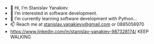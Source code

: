 - 👋 Hi, I’m Stanislav Yanakiev
- 👀 I’m interested in software development.
- 🌱 I’m currently learning software development with Python...
- 📫 Reach me at stanislav.yanakievv@gmail.com or 0885056970
- https://www.linkedin.com/in/stanislav-yanakiev-987328174/
KEEP WALKING
